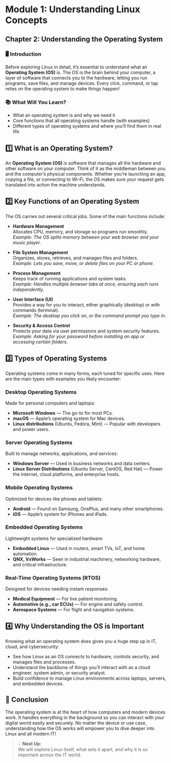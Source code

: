 # Module 1: Understanding Linux Concepts

## Chapter 2: Understanding the Operating System

### 🖥️ Introduction

Before exploring Linux in detail, it’s essential to understand what an **Operating System (OS)** is. The OS is the brain behind your computer, a layer of software that connects you to the hardware, letting you run programs, save files, and manage devices. Every click, command, or tap relies on the operating system to make things happen!

### 📚 What Will You Learn?

- What an operating system is and why we need it
- Core functions that all operating systems handle (with examples)
- Different types of operating systems and where you’ll find them in real life

## 1️⃣ What is an Operating System?

An **Operating System (OS)** is software that manages all the hardware and other software on your computer. Think of it as the middleman between you and the computer’s physical components. Whether you’re launching an app, copying a file, or connecting to Wi-Fi, the OS makes sure your request gets translated into action the machine understands.

## 2️⃣ Key Functions of an Operating System

The OS carries out several critical jobs. Some of the main functions include:

- **Hardware Management**  
  Allocates CPU, memory, and storage so programs run smoothly.  
  *Example: The OS splits memory between your web browser and your music player.*

- **File System Management**  
  Organizes, stores, retrieves, and manages files and folders.  
  *Example: Lets you save, move, or delete files on your PC or phone.*

- **Process Management**  
  Keeps track of running applications and system tasks.  
  *Example: Handles multiple browser tabs at once, ensuring each runs independently.*

- **User Interface (UI)**  
  Provides a way for you to interact, either graphically (desktop) or with commands (terminal).  
  *Example: The desktop you click on, or the command prompt you type in.*

- **Security & Access Control**  
  Protects your data via user permissions and system security features.  
  *Example: Asking for your password before installing an app or accessing certain folders.*

## 3️⃣ Types of Operating Systems

Operating systems come in many forms, each tuned for specific uses. Here are the main types with examples you likely encounter:

### Desktop Operating Systems

Made for personal computers and laptops:
- **Microsoft Windows** — The go-to for most PCs.
- **macOS** — Apple’s operating system for Mac devices.
- **Linux distributions** (Ubuntu, Fedora, Mint) — Popular with developers and power users.

### Server Operating Systems

Built to manage networks, applications, and services:
- **Windows Server** — Used in business networks and data centers.
- **Linux Server Distributions** (Ubuntu Server, CentOS, Red Hat) — Power the internet, cloud platforms, and enterprise hosts.

### Mobile Operating Systems

Optimized for devices like phones and tablets:
- **Android** — Found on Samsung, OnePlus, and many other smartphones.
- **iOS** — Apple’s system for iPhones and iPads.

### Embedded Operating Systems

Lightweight systems for specialized hardware:
- **Embedded Linux** — Used in routers, smart TVs, IoT, and home automation.
- **QNX, VxWorks** — Seen in industrial machinery, networking hardware, and critical infrastructure.

### Real-Time Operating Systems (RTOS)

Designed for devices needing instant responses:
- **Medical Equipment** — For live patient monitoring.
- **Automotive (e.g., car ECUs)** — For engine and safety control.
- **Aerospace Systems** — For flight and navigation systems.

## 4️⃣ Why Understanding the OS is Important

Knowing what an operating system does gives you a huge step up in IT, cloud, and cybersecurity:

- See how Linux as an OS connects to hardware, controls security, and manages files and processes.
- Understand the backbone of things you’ll interact with as a cloud engineer, system admin, or security analyst.
- Build confidence to manage Linux environments across laptops, servers, and embedded devices.

## 🏁 Conclusion

The operating system is at the heart of how computers and modern devices work. It handles everything in the background so you can interact with your digital world easily and securely. No matter the device or use case, understanding how the OS works will empower you to dive deeper into Linux and all modern IT!

> 💡 **Next Up:**  
> We will explore Linux itself, what sets it apart, and why it is so important across the IT world.
